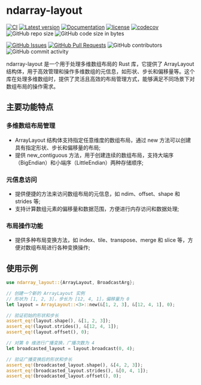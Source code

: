 ﻿# ndarray-layout

[![CI](https://github.com/InfiniTensor/ndarray-layout/actions/workflows/build.yml/badge.svg?branch=main)](https://github.com/InfiniTensor/ndarray-layout/actions)
[![Latest version](https://img.shields.io/crates/v/ndarray-layout.svg)](https://crates.io/crates/ndarray-layout)
[![Documentation](https://docs.rs/ndarray-layout/badge.svg)](https://docs.rs/ndarray-layout)
[![license](https://img.shields.io/github/license/InfiniTensor/ndarray-layout)](https://mit-license.org/)
[![codecov](https://codecov.io/github/Simon25772/ndarray-layout/branch/ShenghuSu/graph/badge.svg)](https://codecov.io/github/Simon25772/ndarray-layout/tree/Shenghu)
![GitHub repo size](https://img.shields.io/github/repo-size/InfiniTensor/ndarray-layout)
![GitHub code size in bytes](https://img.shields.io/github/languages/code-size/InfiniTensor/ndarray-layout)

[![GitHub Issues](https://img.shields.io/github/issues/InfiniTensor/ndarray-layout)](https://github.com/InfiniTensor/ndarray-layout/issues)
[![GitHub Pull Requests](https://img.shields.io/github/issues-pr/InfiniTensor/ndarray-layout)](https://github.com/InfiniTensor/ndarray-layout/pulls)
![GitHub contributors](https://img.shields.io/github/contributors/InfiniTensor/ndarray-layout)
![GitHub commit activity](https://img.shields.io/github/commit-activity/m/InfiniTensor/ndarray-layout)

ndarray-layout 是一个用于处理多维数组布局的 Rust 库，它提供了 ArrayLayout 结构体，用于高效管理和操作多维数组的元信息，如形状、步长和偏移量等。这个库在处理多维数组时，提供了灵活且高效的布局管理方式，能够满足不同场景下对数组布局的操作需求。

## 主要功能特点

### 多维数组布局管理

- ArrayLayout 结构体支持指定任意维度的数组布局，通过 new 方法可以创建具有指定形状、步长和偏移量的布局;
- 提供 new_contiguous 方法，用于创建连续的数组布局，支持大端序（BigEndian）和小端序（LittleEndian）两种存储顺序;

### 元信息访问

- 提供便捷的方法来访问数组布局的元信息，如 ndim、offset、shape 和 strides 等;
- 支持计算数组元素的偏移量和数据范围，方便进行内存访问和数据处理;

### 布局操作功能

- 提供多种布局变换方法，如 index、tile、transpose、merge 和 slice 等，方便对数组布局进行各种变换操作;

## 使用示例

```rust
use ndarray_layout::{ArrayLayout, BroadcastArg};

// 创建一个新的 ArrayLayout 实例
// 形状为 [1, 2, 3]，步长为 [12, 4, 1]，偏移量为 0
let layout = ArrayLayout::<3>::new(&[1, 2, 3], &[12, 4, 1], 0);

// 验证初始的形状和步长
assert_eq!(layout.shape(), &[1, 2, 3]);
assert_eq!(layout.strides(), &[12, 4, 1]);
assert_eq!(layout.offset(), 0);

// 对第 0 维进行广播变换，广播次数为 4
let broadcasted_layout = layout.broadcast(0, 4);

// 验证广播变换后的形状和步长
assert_eq!(broadcasted_layout.shape(), &[4, 2, 3]);
assert_eq!(broadcasted_layout.strides(), &[0, 4, 1]);
assert_eq!(broadcasted_layout.offset(), 0);
```
